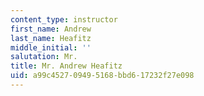 ```yaml
---
content_type: instructor
first_name: Andrew
last_name: Heafitz
middle_initial: ''
salutation: Mr.
title: Mr. Andrew Heafitz
uid: a99c4527-0949-5168-bbd6-17232f27e098
---
```

